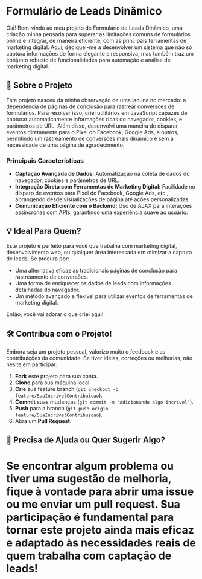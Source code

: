 # Formulário de Leads Dinâmico

Olá! Bem-vindo ao meu projeto de Formulário de Leads Dinâmico, uma criação minha pensada para superar as limitações comuns de formulários online e integrar, de maneira eficiente, com as principais ferramentas de marketing digital. Aqui, dediquei-me a desenvolver um sistema que não só captura informações de forma elegante e responsiva, mas também traz um conjunto robusto de funcionalidades para automação e análise de marketing digital.

## 🚀 Sobre o Projeto

Este projeto nasceu da minha observação de uma lacuna no mercado: a dependência de páginas de conclusão para rastrear conversões de formulários. Para resolver isso, criei utilitários em JavaScript capazes de capturar automaticamente informações ricas do navegador, cookies, e parâmetros de URL. Além disso, desenvolvi uma maneira de disparar eventos diretamente para o Pixel do Facebook, Google Ads, e outros, permitindo um rastreamento de conversões mais dinâmico e sem a necessidade de uma página de agradecimento.

### Principais Características

- **Captação Avançada de Dados:** Automatização na coleta de dados do navegador, cookies e parâmetros de URL.
- **Integração Direta com Ferramentas de Marketing Digital:** Facilidade no disparo de eventos para Pixel do Facebook, Google Ads, etc., abrangendo desde visualizações de página até ações personalizadas.
- **Comunicação Eficiente com o Backend:** Uso de AJAX para interações assíncronas com APIs, garantindo uma experiência suave ao usuário.

## 💡 Ideal Para Quem?

Este projeto é perfeito para você que trabalha com marketing digital, desenvolvimento web, ou qualquer área interessada em otimizar a captura de leads. Se procura por:

- Uma alternativa eficaz às tradicionais páginas de conclusão para rastreamento de conversões.
- Uma forma de enriquecer os dados de leads com informações detalhadas do navegador.
- Um método avançado e flexível para utilizar eventos de ferramentas de marketing digital.

Então, você vai adorar o que criei aqui!

## 🛠️ Contribua com o Projeto!

Embora seja um projeto pessoal, valorizo muito o feedback e as contribuições da comunidade. Se tiver ideias, correções ou melhorias, não hesite em participar:

1. **Fork** este projeto para sua conta.
2. **Clone** para sua máquina local.
3. **Crie** sua feature branch (`git checkout -b feature/SuaIncrivelContribuicao`).
4. **Commit** suas mudanças (`git commit -m 'Adicionando algo incrível'`).
5. **Push** para a branch (`git push origin feature/SuaIncrivelContribuicao`).
6. Abra um **Pull Request**.

## 🤝 Precisa de Ajuda ou Quer Sugerir Algo?

Se encontrar algum problema ou tiver uma sugestão de melhoria, fique à vontade para abrir uma issue ou me enviar um pull request. Sua participação é fundamental para tornar este projeto ainda mais eficaz e adaptado às necessidades reais de quem trabalha com captação de leads!
=======

